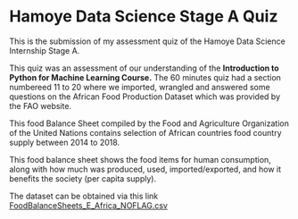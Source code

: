 # Hamoye Data Science Stage A Quiz

This is the submission of my assessment quiz of the Hamoye Data Science Internship Stage A.

This quiz was an assessment of our understanding of the **Introduction to Python for Machine Learning Course.** The 60 minutes quiz had a section numbereed 11 to 20 where we imported, wrangled and answered some questions on the African Food Production Dataset which was provided by the FAO website.

This food Balance Sheet compiled by the Food and Agriculture Organization of the United Nations contains selection of African countries food country supply between 2014 to 2018.

This food balance sheet shows the food items for human consumption, along with how much was produced, used, imported/exported, and how it benefits the society (per capita supply).

The dataset can be obtained via this link [FoodBalanceSheets_E_Africa_NOFLAG.csv](https://github.com/HamoyeHQ/HDSC-Introduction-to-Python-for-machine-learning/files/7768140/FoodBalanceSheets_E_Africa_NOFLAG.csv)
